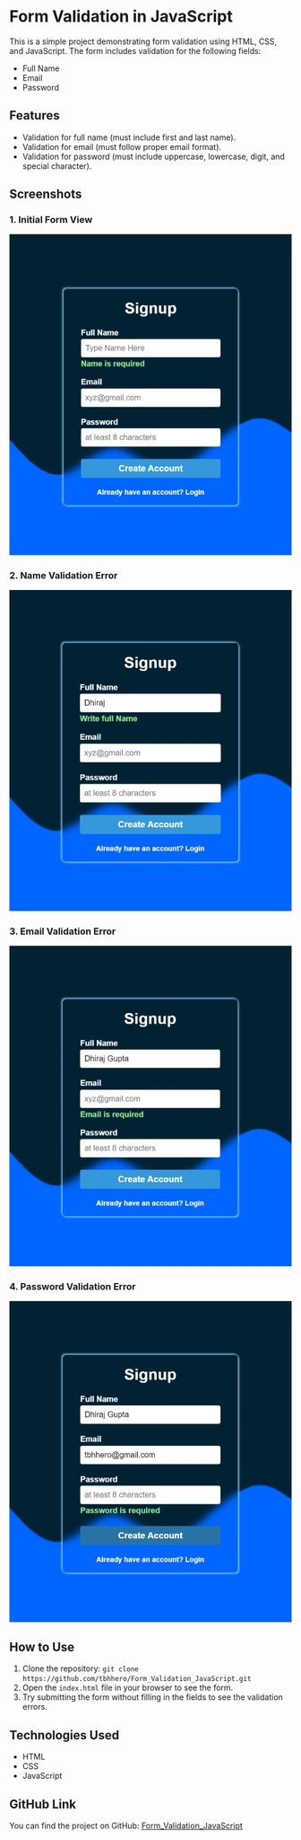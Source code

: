 
# Form Validation in JavaScript

This is a simple project demonstrating form validation using HTML, CSS, and JavaScript. The form includes validation for the following fields:

- Full Name
- Email
- Password

## Features

- Validation for full name (must include first and last name).
- Validation for email (must follow proper email format).
- Validation for password (must include uppercase, lowercase, digit, and special character).

## Screenshots

### 1. Initial Form View
![Form Screenshot 1](screenshot/screenshot1.png)

### 2. Name Validation Error
![Form Screenshot 2](screenshot/screenshot2.png)

### 3. Email Validation Error
![Form Screenshot 3](screenshot/screenshot3.png)

### 4. Password Validation Error
![Form Screenshot 4](screenshot/screenshot4.png)

## How to Use

1. Clone the repository: `git clone https://github.com/tbhhero/Form_Validation_JavaScript.git`
2. Open the `index.html` file in your browser to see the form.
3. Try submitting the form without filling in the fields to see the validation errors.

## Technologies Used

- HTML
- CSS
- JavaScript

## GitHub Link

You can find the project on GitHub: [Form_Validation_JavaScript](https://github.com/tbhhero/Form_Validation_JavaScript)
